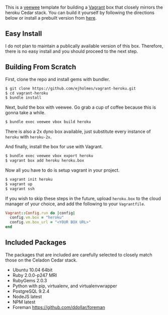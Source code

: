 This is a [veewee](https://github.com/jedi4ever/veewee) template for building a
[Vagrant](http://vagrantup.com/) box that closely mirrors the heroku Cedar stack. You can build it
yourself by following the directions below or install a prebuilt version from [here](http://dl.dropbox.com/u/1906634/heroku.box).

## Easy Install

I do not plan to maintain a publically available version of this box. Therefore, there is no easy install and you should proceed to the next step.

## Building From Scratch

First, clone the repo and install gems with bundler.

```bash
$ git clone https://github.com/ejholmes/vagrant-heroku.git
$ cd vagrant-heroku
$ bundle install
```

Next, build the box with veewee. Go grab a cup of coffee because this is gonna
take a while.

```bash
$ bundle exec veewee vbox build heroku
```

There is also a 2x dyno box available, just substitute every instance of `heroku` with `heroku-2x`.

And finally, install the box for use with Vagrant.

```bash
$ bundle exec veewee vbox export heroku
$ vagrant box add heroku heroku.box
```

Now all you have to do is setup vagrant in your project.

```bash
$ vagrant init heroku
$ vagrant up
$ vagrant ssh
```

If you wish to skip these steps in the future, upload `heroku.box` to 
the cloud manager of your choice, and add the following to your `Vagrantfile`.

```ruby
Vagrant::Config.run do |config|
  config.vm.box = "heroku"
  config.vm.box_url = "<YOUR BOX URL>"
end
```

## Included Packages

The packages that are included are carefully selected to closely match those on
the Celadon Cedar stack.

* Ubuntu 10.04 64bit
* Ruby 2.0.0-p247 MRI
* RubyGems 2.0.3
* Python with pip, virtualenv, and virtualenvwrapper
* PostgreSQL 9.2.4
* NodeJS latest
* NPM latest
* Foreman https://github.com/ddollar/foreman
